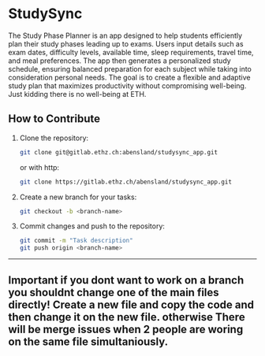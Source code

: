 # StudySync
The Study Phase Planner is an app designed to help students efficiently plan their study phases leading up to exams. Users input details such as exam dates, difficulty levels, available time, sleep requirements, travel time, and meal preferences. The app then generates a personalized study schedule, ensuring balanced preparation for each subject while taking into consideration personal needs. The goal is to create a flexible and adaptive study plan that maximizes productivity without compromising well-being. Just kidding there is no well-being at ETH. 

## How to Contribute
1. Clone the repository:  
   ```bash
   git clone git@gitlab.ethz.ch:abensland/studysync_app.git
   ```
   or with http:
   ```bash
   git clone https://gitlab.ethz.ch/abensland/studysync_app.git
   ```
2. Create a new branch for your tasks:  
   ```bash
   git checkout -b <branch-name>
   ```
3. Commit changes and push to the repository:  
   ```bash
   git commit -m "Task description"
   git push origin <branch-name>
   ```

---
## Important if you dont want to work on a branch you shouldnt change one of the main files directly! Create a new file and copy the code and then change it on the new file. otherwise There will be merge issues when 2 people are woring on the same file simultaniously.
